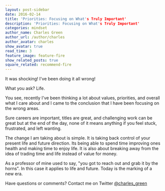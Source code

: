 ```yaml
---
layout: post-sidebar
date: 2016-02-14
title: 'Priorities: Focusing on What's Truly Important'
description: 'Priorities: Focusing on What's Truly Important'
categories: mindset
author_name: Charles Green
author_url: /author/charles
author_avatar: charles
show_avatar: true
read_time: 3
feature_image: feature-fire
show_related_posts: true
square_related: recommend-fire
---
```


It was shocking! I've been doing it all wrong! 

What you ask? Life.

You see, recently I've been thinking a lot about values, priorities, and overall what I care about and I came to the conclusion that I have been focusing on the wrong areas. 

Sure careers are important, titles are great, and challenging work can be great but at the end of the day, none of it means anything if you feel stuck, frustrated, and left wanting. 

The change I am taking about is simple. It is taking back control of your present life and future direction.  Its being able to spend time improving ones health and making time to enjoy life. It is also about breaking away from the idea of trading time and life instead of value for money. 

As a professor of mine used to say, "you got to reach out and grab it by the horns". In this case it applies to life and future. Today is the marking of a new era. 

Have questions or comments? Contact me on Twitter [@charles_green](https://twitter.com/charles_green)

